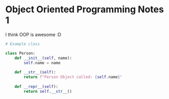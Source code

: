 # Object Oriented Programming Notes 1

I think OOP is awesome :D

```python
# Example class

class Person:
    def __init__(self, name):
        self.name = name
    
    def __str__(self):
        return f"Person Object called: {self.name}"
    
    def __repr__(self):
        return self.__str__()
```
